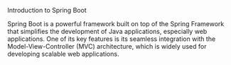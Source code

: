 Introduction to Spring Boot

Spring Boot is a powerful framework built on top of the Spring Framework that simplifies the development of Java applications, especially web applications. 
One of its key features is its seamless integration with the Model-View-Controller (MVC) architecture, which is widely used for developing scalable web applications.
